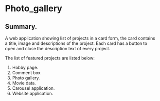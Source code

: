 # Photo_gallery


## Summary.

A web application showing list of projects in a card form, the card contains a title, image and descriptions of the project. Each card has a button to open and close the description text of every project.

The list of featured projects are listed below:

1. Hobby page.
2. Comment box
3. Photo gallery.
4. Movie data.
5. Carousel application.
6. Website application.

